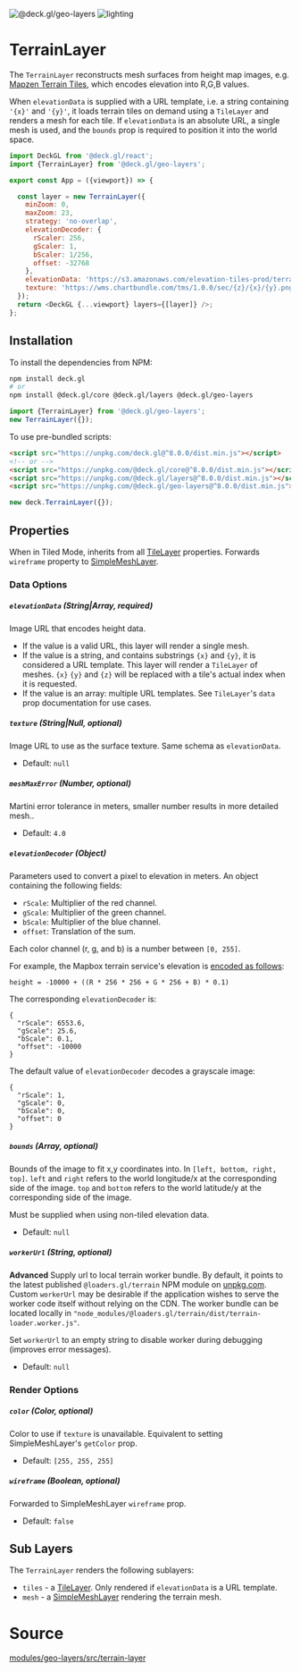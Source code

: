 <!-- INJECT:"TerrainLayerDemo" -->

<p class="badges">
  <img src="https://img.shields.io/badge/@deck.gl/geo--layers-lightgrey.svg?style=flat-square" alt="@deck.gl/geo-layers" />
  <img src="https://img.shields.io/badge/lighting-yes-blue.svg?style=flat-square" alt="lighting" />
</p>

# TerrainLayer

The `TerrainLayer` reconstructs mesh surfaces from height map images, e.g. [Mapzen Terrain Tiles](https://github.com/tilezen/joerd/blob/master/docs/formats.md), which encodes elevation into R,G,B values.

When `elevationData` is supplied with a URL template, i.e. a string containing `'{x}'` and `'{y}'`, it loads terrain tiles on demand using a `TileLayer` and renders a mesh for each tile. If `elevationData` is an absolute URL, a single mesh is used, and the `bounds` prop is required to position it into the world space.

```js
import DeckGL from '@deck.gl/react';
import {TerrainLayer} from '@deck.gl/geo-layers';

export const App = ({viewport}) => {

  const layer = new TerrainLayer({
    minZoom: 0,
    maxZoom: 23,
    strategy: 'no-overlap',
    elevationDecoder: {
      rScaler: 256,
      gScaler: 1,
      bScaler: 1/256,
      offset: -32768
    },
    elevationData: 'https://s3.amazonaws.com/elevation-tiles-prod/terrarium/{z}/{x}/{y}.png',
    texture: 'https://wms.chartbundle.com/tms/1.0.0/sec/{z}/{x}/{y}.png?origin=nw'
  });
  return <DeckGL {...viewport} layers={[layer]} />;
};
```

## Installation

To install the dependencies from NPM:

```bash
npm install deck.gl
# or
npm install @deck.gl/core @deck.gl/layers @deck.gl/geo-layers
```

```js
import {TerrainLayer} from '@deck.gl/geo-layers';
new TerrainLayer({});
```

To use pre-bundled scripts:

```html
<script src="https://unpkg.com/deck.gl@^8.0.0/dist.min.js"></script>
<!-- or -->
<script src="https://unpkg.com/@deck.gl/core@^8.0.0/dist.min.js"></script>
<script src="https://unpkg.com/@deck.gl/layers@^8.0.0/dist.min.js"></script>
<script src="https://unpkg.com/@deck.gl/geo-layers@^8.0.0/dist.min.js"></script>
```

```js
new deck.TerrainLayer({});
```

## Properties

When in Tiled Mode, inherits from all [TileLayer](/docs/api-reference/tile-layer.md) properties. Forwards `wireframe` property to [SimpleMeshLayer](/docs/api-reference/simple-mesh-layer.md).



### Data Options

##### `elevationData` (String|Array, required)

Image URL that encodes height data.

- If the value is a valid URL, this layer will render a single mesh.
- If the value is a string, and contains substrings `{x}` and `{y}`, it is considered a URL template. This layer will render a `TileLayer` of meshes. `{x}` `{y}` and `{z}` will be replaced with a tile's actual index when it is requested.
- If the value is an array: multiple URL templates. See `TileLayer`'s `data` prop documentation for use cases.


##### `texture` (String|Null, optional)

Image URL to use as the surface texture. Same schema as `elevationData`.

- Default: `null`


##### `meshMaxError` (Number, optional)

Martini error tolerance in meters, smaller number results in more detailed mesh..

- Default: `4.0`

##### `elevationDecoder` (Object)

Parameters used to convert a pixel to elevation in meters.
An object containing the following fields:

- `rScale`: Multiplier of the red channel.
- `gScale`: Multiplier of the green channel.
- `bScale`: Multiplier of the blue channel.
- `offset`: Translation of the sum.

Each color channel (r, g, and b) is a number between `[0, 255]`.

For example, the Mapbox terrain service's elevation is [encoded as follows](https://docs.mapbox.com/help/troubleshooting/access-elevation-data/#decode-data):

```
height = -10000 + ((R * 256 * 256 + G * 256 + B) * 0.1)
```

The corresponding `elevationDecoder` is:

```
{
  "rScale": 6553.6,
  "gScale": 25.6,
  "bScale": 0.1,
  "offset": -10000
}
```

The default value of `elevationDecoder` decodes a grayscale image:

```
{
  "rScale": 1,
  "gScale": 0,
  "bScale": 0,
  "offset": 0
}
```


##### `bounds` (Array, optional)

Bounds of the image to fit x,y coordinates into. In `[left, bottom, right, top]`. 
`left` and `right` refers to the world longitude/x at the corresponding side of the image.
`top` and `bottom` refers to the world latitude/y at the corresponding side of the image.

Must be supplied when using non-tiled elevation data.

- Default: `null`


##### `workerUrl` (String, optional)

**Advanced** Supply url to local terrain worker bundle. By default, it points to the latest published `@loaders.gl/terrain` NPM module on [unpkg.com](unpkg.com). Custom `workerUrl` may be desirable if the application wishes to serve the worker code itself without relying on the CDN. The worker bundle can be located locally in `"node_modules/@loaders.gl/terrain/dist/terrain-loader.worker.js"`.

Set `workerUrl` to an empty string to disable worker during debugging (improves error messages).

- Default: `null`

### Render Options

##### `color` (Color, optional)

Color to use if `texture` is unavailable. Equivalent to setting SimpleMeshLayer's `getColor` prop.

- Default: `[255, 255, 255]`

##### `wireframe` (Boolean, optional)

Forwarded to SimpleMeshLayer `wireframe` prop.

- Default: `false`


## Sub Layers

The `TerrainLayer` renders the following sublayers:

* `tiles` - a [TileLayer](/docs/layers/tile-layer.md). Only rendered if `elevationData` is a URL template.
* `mesh` - a [SimpleMeshLayer](/docs/layers/simple-mesh-layer.md) rendering the terrain mesh.



# Source

[modules/geo-layers/src/terrain-layer](https://github.com/uber/deck.gl/tree/master/modules/geo-layers/src/terrain-layer)
